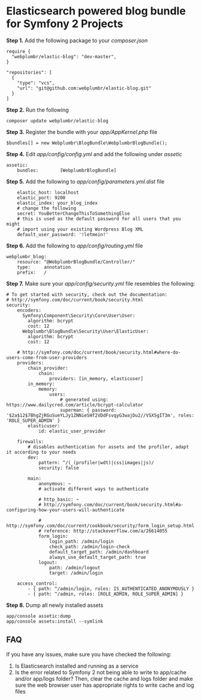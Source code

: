 # Elasticsearch powered blog bundle for Symfony 2 Projects

**Step 1.** Add the following package to your _composer.json_

```
require {
  "webplumbr/elastic-blog": "dev-master",
}
```

```
"repositories": [
  {
    "type": "vcs",
    "url": "git@github.com:webplumbr/elastic-blog.git"
  }
]
```

**Step 2.** Run the following

```
composer update webplumbr/elastic-blog
```

**Step 3.** Register the bundle with your _app/AppKernel.php_ file

```
$bundles[] = new Webplumbr\BlogBundle\WebplumbrBlogBundle();
```

**Step 4.** Edit _app/config/config.yml_ and add the following under _assetic_

```
assetic:
    bundles:        [WebplumbrBlogBundle]
```

**Step 5.** Add the following to _app/config/parameters.yml.dist_ file

```
    elastic_host: localhost
    elastic_port: 9200
    elastic_index: your_blog_index
    # change the following
    secret: YouBetterChangeThisToSomethingElse
    # this is used as the default password for all users that you might
    # import using your existing Wordpress Blog XML
    default_user_password: '!letmein!'
```

**Step 6.** Add the following to _app/config/routing.yml_ file

```
webplumbr_blog:
    resource: "@WebplumbrBlogBundle/Controller/"
    type:     annotation
    prefix:   /
```

**Step 7.** Make sure your _app/config/security.yml_ file resembles the following:

```
# To get started with security, check out the documentation:
# http://symfony.com/doc/current/book/security.html
security:
    encoders:
      Symfony\Component\Security\Core\User\User:
        algorithm: bcrypt
        cost: 12
      Webplumbr\BlogBundle\Security\User\ElasticUser:
        algorithm: bcrypt
        cost: 12

    # http://symfony.com/doc/current/book/security.html#where-do-users-come-from-user-providers
    providers:
        chain_provider:
            chain:
                providers: [in_memory, elasticuser]
        in_memory:
            memory:
                users:
                    # generated using: https://www.dailycred.com/article/bcrypt-calculator
                    superman: { password: '$2a$12$7BhgZjRGuSueYLJy1ZNNieSHf2VDdFsvqyG3wajDu2//VSX5gIT3m', roles: 'ROLE_SUPER_ADMIN' }
        elasticuser:
            id: elastic_user_provider

    firewalls:
        # disables authentication for assets and the profiler, adapt it according to your needs
        dev:
            pattern: ^/(_(profiler|wdt)|css|images|js)/
            security: false

        main:
            anonymous: ~
            # activate different ways to authenticate

            # http_basic: ~
            # http://symfony.com/doc/current/book/security.html#a-configuring-how-your-users-will-authenticate

            # http://symfony.com/doc/current/cookbook/security/form_login_setup.html
            # reference: http://stackoverflow.com/a/26614055
            form_login:
                login_path: /admin/login
                check_path: /admin/login-check
                default_target_path: /admin/dashboard
                always_use_default_target_path: true
            logout:
                path: /admin/logout
                target: /admin/login

    access_control:
        - { path: ^/admin/login, roles: IS_AUTHENTICATED_ANONYMOUSLY }
        - { path: ^/admin, roles: [ROLE_ADMIN, ROLE_SUPER_ADMIN] }
```

**Step 8.** Dump all newly installed assets
```
app/console assetic:dump
app/console assets:install --symlink
```

## FAQ
If you have any issues, make sure you have checked the following:

1. Is Elasticsearch installed and running as a service
2. Is the error related to Symfony 2 not being able to write to app/cache and/or app/logs folder? Then, clear the cache and logs folder and make sure the web browser user has appropriate rights to write cache and log files


